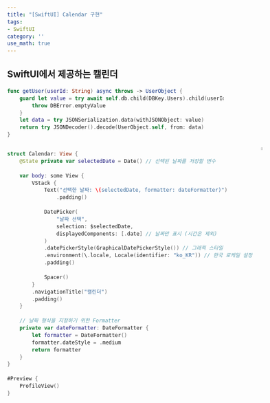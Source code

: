 ```yaml
---
title: "[SwiftUI] Calendar 구현"
tags:
- SwiftUI
category: ''
use_math: true
---
```


## SwiftUI에서 제공하는 캘린더

``` swift
func getUser(userId: String) async throws -> UserObject {
    guard let value = try await self.db.child(DBKey.Users).child(userId).getData().value else {
        throw DBError.emptyValue
    }
    let data = try JSONSerialization.data(withJSONObject: value)
    return try JSONDecoder().decode(UserObject.self, from: data)
}
```

<div style="display: flex; align-items: flex-start; gap: 20px;">
    <!-- 코드 섹션 -->
    <div style="flex: 1;">

``` swift  
struct Calendar: View {
    @State private var selectedDate = Date() // 선택된 날짜를 저장할 변수

    var body: some View {
        VStack {
            Text("선택한 날짜: \(selectedDate, formatter: dateFormatter)")
                .padding()

            DatePicker(
                "날짜 선택",
                selection: $selectedDate,
                displayedComponents: [.date] // 날짜만 표시 (시간은 제외)
            )
            .datePickerStyle(GraphicalDatePickerStyle()) // 그래픽 스타일
            .environment(\.locale, Locale(identifier: "ko_KR")) // 한국 로케일 설정
            .padding()

            Spacer()
        }
        .navigationTitle("캘린더")
        .padding()
    }

    // 날짜 형식을 지정하기 위한 Formatter
    private var dateFormatter: DateFormatter {
        let formatter = DateFormatter()
        formatter.dateStyle = .medium
        return formatter
    }
}

#Preview {
    ProfileView()
}    
```

</div>
    <div style="flex: 1;">
        <img src="../assets/img/Calendar.png" alt="Calendar.png" style="max-width: 100%; border: 1px solid #ccc;" />
    </div>
</div>

<!-- ![](/assets/img/Calendar.png){: .align-center}    -->
